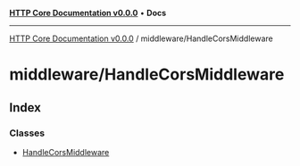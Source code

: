 [**HTTP Core Documentation v0.0.0**](../../README.md) • **Docs**

***

[HTTP Core Documentation v0.0.0](../../modules.md) / middleware/HandleCorsMiddleware

# middleware/HandleCorsMiddleware

## Index

### Classes

- [HandleCorsMiddleware](classes/HandleCorsMiddleware.md)
